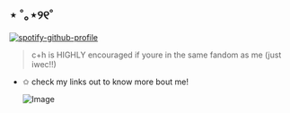 ## ⋆ ˚｡⋆୨୧˚
[![spotify-github-profile](https://spotify-github-profile.kittinanx.com/api/view?uid=31px23muq2op5fspxzo2b2rkokbe&cover_image=true&theme=novatorem&show_offline=false&background_color=121212&interchange=false&bar_color=5fb4b3&bar_color_cover=false)](https://github.com/kittinan/spotify-github-profile)

> c+h is HIGHLY encouraged if youre in the same fandom as me (just iwec!!)
- ✩ check my links out to know more bout me!

  ![Image](https://github.com/user-attachments/assets/402ebdb0-0b26-438d-9529-a47ea185e0f7)

